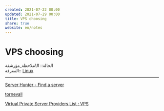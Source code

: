 ```yaml
---  
created: 2021-07-22 00:00  
updated: 2021-07-29 00:00  
title: VPS choosing  
share: true  
website: en/notes  
---  
```

  
# VPS choosing  
  
الحالة:: #\ملاحظة_مؤرشفة  
المعرفة:: [Linux](Linux)  
  
---  
  
[Server Hunter - Find a server](https://www.serverhunter.com)  
  
[tornevall](https://www.tornevall.net/vps/)  
  
[Virtual Private Server Providers List : VPS](https://teddit.net/r/VPS/comments/ejup8c/virtual_private_server_providers_list/)  
